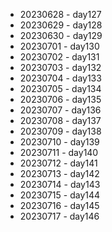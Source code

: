 - 20230628 - day127
- 20230629 - day128
- 20230630 - day129
- 20230701 - day130
- 20230702 - day131
- 20230703 - day132
- 20230704 - day133
- 20230705 - day134
- 20230706 - day135
- 20230707 - day136
- 20230708 - day137
- 20230709 - day138
- 20230710 - day139
- 20230711 - day140
- 20230712 - day141
- 20230713 - day142
- 20230714 - day143
- 20230715 - day144
- 20230716 - day145
- 20230717 - day146
